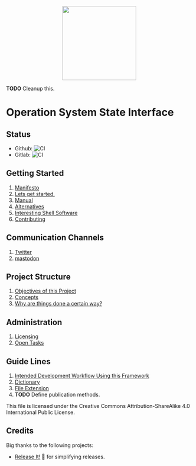 <div align="center">
	<img src="http://splitcells.net/net/splitcells/martins/avots/website/images/license.standard/bird_s.banner.jpg" width="200">
	</div>

**TODO** Cleanup this.

# Operation System State Interface

## Status

* Github: ![CI](https://github.com/splitcells/os.state.interface/workflows/CI/badge.svg?branch=master)
* Gitlab: ![CI](https://gitlab.com/splitcells/net.splitcells.os.state.interface/badges/master/pipeline.svg)

## Getting Started
1. [Manifesto](./doc/manifesto.md)
1. [Lets get started.](./doc/manual/setup.md)
1. [Manual](./doc/manual.md)
1. [Alternatives](./doc/alternatives.md)
1. [Interesting Shell Software](./doc/shell.software.md)
1. [Contributing](doc/process/contribute.md)

## Communication Channels
1. [Twitter](https://twitter.com/splitcells)
1. [mastodon](https://mastodon.host/@splitcells)

## Project Structure
1. [Objectives of this Project](./doc/objectives.md)
1. [Concepts](./doc/concept.md)
1. [Why are things done a certain way?](./doc/reasoning.md)

## Administration
1. [Licensing](doc/licensing.md)
1. [Open Tasks](doc/tasks.md)

## Guide Lines
1. [Intended Development Workflow Using this Framework](doc/process/development.workflow.md)
1. [Dictionary](doc/guide.lines/dictionary.md)
1. [File Extension](doc/guide.lines/file.extensions.md)
1. __TODO__ Define publication methods.

This file is licensed under the Creative Commons Attribution-ShareAlike 4.0 International Public License.

## Credits

Big thanks to the following projects:
* [Release It!](https://github.com/release-it/release-it) 🚀 for simplifying releases.
